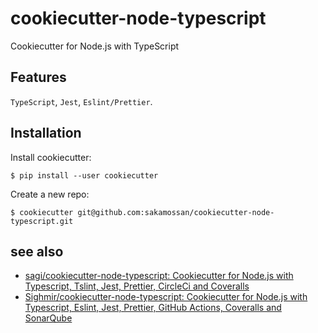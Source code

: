 # cookiecutter-node-typescript

Cookiecutter for Node.js with TypeScript

## Features

`TypeScript`, `Jest`, `Eslint/Prettier`.

## Installation

Install cookiecutter:

```
$ pip install --user cookiecutter
```

Create a new repo:

```
$ cookiecutter git@github.com:sakamossan/cookiecutter-node-typescript.git
```

## see also

- [sagi/cookiecutter-node-typescript: Cookiecutter for Node.js with Typescript, Tslint, Jest, Prettier, CircleCi and Coveralls](https://github.com/sagi/cookiecutter-node-typescript)
- [Sighmir/cookiecutter-node-typescript: Cookiecutter for Node.js with Typescript, Eslint, Jest, Prettier, GitHub Actions, Coveralls and SonarQube](https://github.com/Sighmir/cookiecutter-node-typescript)